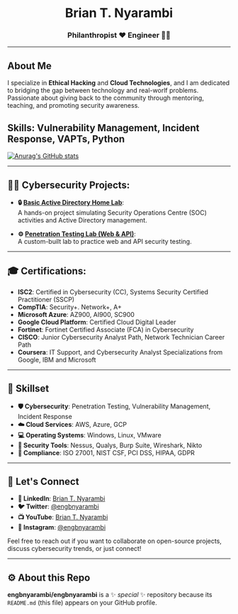 # <div align="center">Brian T. Nyarambi</div>
### <div align="center">Philanthropist ❤️ Engineer 🧑‍💻</div>

---

## About Me

I specialize in **Ethical Hacking** and **Cloud Technologies**, and I am dedicated to bridging the gap between technology and real-worlf problems. Passionate about giving back to the community through mentoring, teaching, and promoting security awareness.

Skills: Vulnerability Management, Incident Response, VAPTs, Python
---

[![Anurag's GitHub stats](https://github-readme-stats.vercel.app/api?username=engbnyarambi)](https://github.com/engbnyarambi/github-readme-stats)


---
## 👨‍💻 Cybersecurity Projects:

- **🔒 [Basic Active Directory Home Lab](https://github.com/engbnyarambi/Active-Directory-Home-Lab)**:  
  A hands-on project simulating Security Operations Centre (SOC) activities and Active Directory management.

- **⚙️ [Penetration Testing Lab (Web & API)](https://github.com/engbnyarambi/Penetration-Testing-Lab)**:  
  A custom-built lab to practice web and API security testing.


---

## 🎓 Certifications:

- **ISC2**: Certified in Cybersecurity (CC), Systems Security Certified Practitioner (SSCP)
- **CompTIA**: Security+. Network+, A+
- **Microsoft Azure**: AZ900, AI900, SC900
- **Google Cloud Platform**: Certified Cloud Digital Leader
- **Fortinet**: Fortinet Certified Associate (FCA) in Cybersecurity
- **CISCO**: Junior Cybersecurity Analyst Path, Network Technician Career Path
- **Coursera**: IT Support, and Cybersecurity Analyst Specializations from Google, IBM and Microsoft
---

## 💼 Skillset

- **🛡️ Cybersecurity**: Penetration Testing, Vulnerability Management, Incident Response  
- **☁️ Cloud Services**: AWS, Azure, GCP  
- **💻 Operating Systems**: Windows, Linux, VMware  
- **🔧 Security Tools**: Nessus, Qualys, Burp Suite, Wireshark, Nikto 
- **📝 Compliance**: ISO 27001, NIST CSF, PCI DSS, HIPAA, GDPR


---

## 🤝 Let's Connect

- **🔗 LinkedIn**: [Brian T. Nyarambi](https://linkedin.com/in/engbnyarambi)  
- **🐦 Twitter**: [@engbnyarambi](https://twitter.com/engbnyarambi)  
- **📺 YouTube**: [Brian T. Nyarambi](https://www.youtube.com/engbnyarambi)  
- **📸 Instagram**: [@engbnyarambi](https://www.instagram.com/engbnyarambi)  

Feel free to reach out if you want to collaborate on open-source projects, discuss cybersecurity trends, or just connect!


---

## ⚙️ About this Repo

**engbnyarambi/engbnyarambi** is a ✨ _special_ ✨ repository because its `README.md` (this file) appears on your GitHub profile.

